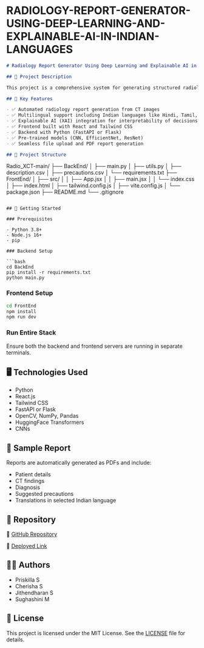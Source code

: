 ﻿# RADIOLOGY-REPORT-GENERATOR-USING-DEEP-LEARNING-AND-EXPLAINABLE-AI-IN-INDIAN-LANGUAGES

```markdown
# Radiology Report Generator Using Deep Learning and Explainable AI in Indian Languages

## 📌 Project Description

This project is a comprehensive system for generating structured radiology reports from medical imaging data, specifically CT scans, using Deep Learning models and Explainable AI techniques. The reports are produced in multiple Indian languages to enhance accessibility for diverse linguistic backgrounds. The solution includes a multilingual NLP backend, explainable image analysis, and a user-friendly web interface.

## 🧠 Key Features

- ✅ Automated radiology report generation from CT images  
- ✅ Multilingual support including Indian languages like Hindi, Tamil, etc.  
- ✅ Explainable AI (XAI) integration for interpretability of decisions  
- ✅ Frontend built with React and Tailwind CSS  
- ✅ Backend with Python (FastAPI or Flask)  
- ✅ Pre-trained models (CNN, EfficientNet, ResNet)  
- ✅ Seamless file upload and PDF report generation  

## 📁 Project Structure

```

Radio\_XCT-main/
├── BackEnd/
│   ├── main.py
│   ├── utils.py
│   ├── description.csv
│   ├── precautions.csv
│   └── requirements.txt
├── FrontEnd/
│   ├── src/
│   │   ├── App.jsx
│   │   ├── main.jsx
│   │   └── index.css
│   ├── index.html
│   ├── tailwind.config.js
│   ├── vite.config.js
│   └── package.json
├── README.md
└── .gitignore

````

## 🚀 Getting Started

### Prerequisites

- Python 3.8+
- Node.js 16+
- pip

### Backend Setup

```bash
cd BackEnd
pip install -r requirements.txt
python main.py
````

### Frontend Setup

```bash
cd FrontEnd
npm install
npm run dev
```

### Run Entire Stack

Ensure both the backend and frontend servers are running in separate terminals.

## 🖥️ Technologies Used

* Python
* React.js
* Tailwind CSS
* FastAPI or Flask
* OpenCV, NumPy, Pandas
* HuggingFace Transformers
* CNNs

## 📄 Sample Report

Reports are automatically generated as PDFs and include:

* Patient details
* CT findings
* Diagnosis
* Suggested precautions
* Translations in selected Indian language

## 📌 Repository

🔗 [GitHub Repository](https://github.com/Priskilla5/RADIOLOGY-REPORT-GENERATOR-USING-DEEP-LEARNING-AND-EXPLAINABLE-AI-IN-INDIAN-LANGUAGES)


🔗 [Deployed Link](https://medical-report-ai.web.app/)


## 🙋‍♀️ Authors

* Priskilla S
* Cherisha S
* Jithendharan S
* Sughashini M

## 📃 License

This project is licensed under the MIT License. See the [LICENSE](LICENSE) file for details.

````
